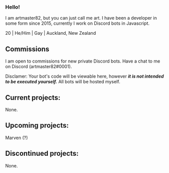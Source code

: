 ### Hello!
I am artmaster82, but you can just call me art. I have been a developer in some form since 2015, currently I work on Discord bots in Javascript.

20 | He/Him | Gay | Auckland, New Zealand


## Commissions
I am open to commissions for new private Discord bots. Have a chat to me on Discord (artmaster82#0001).

Disclamer: Your bot's code will be viewable here, however ***it is not intended to be executed yourself.*** All bots will be hosted myself.


## Current projects:
None.


## Upcoming projects:
Marven (?)


## Discontinued projects:
None.
